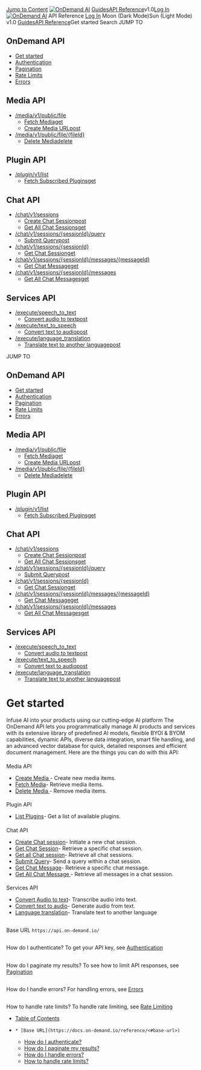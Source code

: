 [Jump to Content](https://docs.on-demand.io/reference/<#content>)
[![OnDemand AI](https://files.readme.io/69290e9-OD-full-Logo.svg)](https://docs.on-demand.io/reference/<https:/on-demand.io>)
[Guides](https://docs.on-demand.io/reference/</docs>)[API Reference](https://docs.on-demand.io/reference/</reference>)v1.0[Log In](https://docs.on-demand.io/reference/</login?redirect_uri=/reference/intro-to-ondemand-api>)[![OnDemand AI](https://files.readme.io/69290e9-OD-full-Logo.svg)](https://docs.on-demand.io/reference/<https:/on-demand.io>)
API Reference
[Log In](https://docs.on-demand.io/reference/</login?redirect_uri=/reference/intro-to-ondemand-api>)
Moon (Dark Mode)Sun (Light Mode)
v1.0
[Guides](https://docs.on-demand.io/reference/</docs>)[API Reference](https://docs.on-demand.io/reference/</reference>)Get started
Search
JUMP TO
## OnDemand API
  * [Get started](https://docs.on-demand.io/reference/</reference/intro-to-ondemand-api>)
  * [Authentication](https://docs.on-demand.io/reference/</reference/how-to-do-authentication>)
  * [Pagination](https://docs.on-demand.io/reference/</reference/how-to-paginate>)
  * [Rate Limits](https://docs.on-demand.io/reference/</reference/rate-limits>)
  * [Errors](https://docs.on-demand.io/reference/</reference/errors>)


## Media API
  * [/media/v1/public/file](https://docs.on-demand.io/reference/</reference/fetchmedia>)
    * [Fetch Mediaget](https://docs.on-demand.io/reference/</reference/fetchmedia>)
    * [Create Media URLpost](https://docs.on-demand.io/reference/</reference/createmediaurl>)
  * [/media/v1/public/file/{fileId}](https://docs.on-demand.io/reference/</reference/deletemedia>)
    * [Delete Mediadelete](https://docs.on-demand.io/reference/</reference/deletemedia>)


## Plugin API
  * [/plugin/v1/list](https://docs.on-demand.io/reference/</reference/listplugins>)
    * [Fetch Subscribed Pluginsget](https://docs.on-demand.io/reference/</reference/listplugins>)


## Chat API
  * [/chat/v1/sessions](https://docs.on-demand.io/reference/</reference/createchatsession>)
    * [Create Chat Sessionpost](https://docs.on-demand.io/reference/</reference/createchatsession>)
    * [Get All Chat Sessionsget](https://docs.on-demand.io/reference/</reference/getallchatsessions>)
  * [/chat/v1/sessions/{sessionId}/query](https://docs.on-demand.io/reference/</reference/submitquery>)
    * [Submit Querypost](https://docs.on-demand.io/reference/</reference/submitquery>)
  * [/chat/v1/sessions/{sessionId}](https://docs.on-demand.io/reference/</reference/getchatsession>)
    * [Get Chat Sessionget](https://docs.on-demand.io/reference/</reference/getchatsession>)
  * [/chat/v1/sessions/{sessionId}/messages/{messageId}](https://docs.on-demand.io/reference/</reference/getchatmessage>)
    * [Get Chat Messageget](https://docs.on-demand.io/reference/</reference/getchatmessage>)
  * [/chat/v1/sessions/{sessionId}/messages](https://docs.on-demand.io/reference/</reference/getallchatmessages>)
    * [Get All Chat Messagesget](https://docs.on-demand.io/reference/</reference/getallchatmessages>)


## Services API
  * [/execute/speech_to_text](https://docs.on-demand.io/reference/</reference/convertaudiototext>)
    * [Convert audio to textpost](https://docs.on-demand.io/reference/</reference/convertaudiototext>)
  * [/execute/text_to_speech](https://docs.on-demand.io/reference/</reference/converttexttoaudio>)
    * [Convert text to audiopost](https://docs.on-demand.io/reference/</reference/converttexttoaudio>)
  * [/execute/language_translation](https://docs.on-demand.io/reference/</reference/translatetext>)
    * [Translate text to another languagepost](https://docs.on-demand.io/reference/</reference/translatetext>)


JUMP TO
## OnDemand API
  * [Get started](https://docs.on-demand.io/reference/</reference/intro-to-ondemand-api>)
  * [Authentication](https://docs.on-demand.io/reference/</reference/how-to-do-authentication>)
  * [Pagination](https://docs.on-demand.io/reference/</reference/how-to-paginate>)
  * [Rate Limits](https://docs.on-demand.io/reference/</reference/rate-limits>)
  * [Errors](https://docs.on-demand.io/reference/</reference/errors>)


## Media API
  * [/media/v1/public/file](https://docs.on-demand.io/reference/</reference/fetchmedia>)
    * [Fetch Mediaget](https://docs.on-demand.io/reference/</reference/fetchmedia>)
    * [Create Media URLpost](https://docs.on-demand.io/reference/</reference/createmediaurl>)
  * [/media/v1/public/file/{fileId}](https://docs.on-demand.io/reference/</reference/deletemedia>)
    * [Delete Mediadelete](https://docs.on-demand.io/reference/</reference/deletemedia>)


## Plugin API
  * [/plugin/v1/list](https://docs.on-demand.io/reference/</reference/listplugins>)
    * [Fetch Subscribed Pluginsget](https://docs.on-demand.io/reference/</reference/listplugins>)


## Chat API
  * [/chat/v1/sessions](https://docs.on-demand.io/reference/</reference/createchatsession>)
    * [Create Chat Sessionpost](https://docs.on-demand.io/reference/</reference/createchatsession>)
    * [Get All Chat Sessionsget](https://docs.on-demand.io/reference/</reference/getallchatsessions>)
  * [/chat/v1/sessions/{sessionId}/query](https://docs.on-demand.io/reference/</reference/submitquery>)
    * [Submit Querypost](https://docs.on-demand.io/reference/</reference/submitquery>)
  * [/chat/v1/sessions/{sessionId}](https://docs.on-demand.io/reference/</reference/getchatsession>)
    * [Get Chat Sessionget](https://docs.on-demand.io/reference/</reference/getchatsession>)
  * [/chat/v1/sessions/{sessionId}/messages/{messageId}](https://docs.on-demand.io/reference/</reference/getchatmessage>)
    * [Get Chat Messageget](https://docs.on-demand.io/reference/</reference/getchatmessage>)
  * [/chat/v1/sessions/{sessionId}/messages](https://docs.on-demand.io/reference/</reference/getallchatmessages>)
    * [Get All Chat Messagesget](https://docs.on-demand.io/reference/</reference/getallchatmessages>)


## Services API
  * [/execute/speech_to_text](https://docs.on-demand.io/reference/</reference/convertaudiototext>)
    * [Convert audio to textpost](https://docs.on-demand.io/reference/</reference/convertaudiototext>)
  * [/execute/text_to_speech](https://docs.on-demand.io/reference/</reference/converttexttoaudio>)
    * [Convert text to audiopost](https://docs.on-demand.io/reference/</reference/converttexttoaudio>)
  * [/execute/language_translation](https://docs.on-demand.io/reference/</reference/translatetext>)
    * [Translate text to another languagepost](https://docs.on-demand.io/reference/</reference/translatetext>)


# Get started
Infuse AI into your products using our cutting-edge AI platform
The OnDemand API lets you programmatically manage ​AI products and services with its extensive library of predefined AI models, flexible BYOI & BYOM capabilities, dynamic APIs, diverse data integration, smart file handling, and an advanced vector database for quick, detailed responses and efficient document management. 
Here are the things you can do with this API:
#### 
Media API
[](https://docs.on-demand.io/reference/<#media-api>)
  * [Create Media ](https://docs.on-demand.io/reference/</reference/createmedia>)- Create new media items.
  * [Fetch Media](https://docs.on-demand.io/reference/</reference/fetchmedia>)- Retrieve media items.
  * [Delete Media ](https://docs.on-demand.io/reference/</reference/deletemedia>)- Remove media items.


#### 
Plugin API
[](https://docs.on-demand.io/reference/<#plugin-api>)
  * [List Plugins](https://docs.on-demand.io/reference/</reference/listplugins>)- Get a list of available plugins.


#### 
Chat API
[](https://docs.on-demand.io/reference/<#chat-api>)
  * [Create Chat session](https://docs.on-demand.io/reference/</reference/createchatsession>)- Initiate a new chat session.
  * [Get Chat Session](https://docs.on-demand.io/reference/</reference/getchatsession>)- Retrieve a specific chat session.
  * [Get all Chat session](https://docs.on-demand.io/reference/</reference/getallchatsessions>)- Retrieve all chat sessions.
  * [Submit Query](https://docs.on-demand.io/reference/</reference/submitquery>)- Send a query within a chat session.
  * [Get Chat Message](https://docs.on-demand.io/reference/</reference/getchatmessage>)- Retrieve a specific chat message.
  * [Get All Chat Message ](https://docs.on-demand.io/reference/</reference/getallchatmessages>)- Retrieve all messages in a chat session.


#### 
Services API
[](https://docs.on-demand.io/reference/<#services-api>)
  * [Convert Audio to text](https://docs.on-demand.io/reference/</reference/convertaudiototext>)- Transcribe audio into text.
  * [Convert text to audio](https://docs.on-demand.io/reference/</reference/converttexttoaudio>)- Generate audio from text.
  * [Language translation](https://docs.on-demand.io/reference/</reference/translatetext>)- Translate text to another language


## 
Base URL
[](https://docs.on-demand.io/reference/<#base-url>)
`https://api.on-demand.io/`
## 
How do I authenticate?
[](https://docs.on-demand.io/reference/<#how-do-i-authenticate>)
To get your API key, see [Authentication](https://docs.on-demand.io/reference/</reference/how-to-do-authentication>)
## 
How do I paginate my results?
[](https://docs.on-demand.io/reference/<#how-do-i-paginate-my-results>)
To see how to limit API responses, see [Pagination](https://docs.on-demand.io/reference/</reference/how-to-paginate>)
## 
How do I handle errors?
[](https://docs.on-demand.io/reference/<#how-do-i-handle-errors>)
For handling errors, see [Errors](https://docs.on-demand.io/reference/</reference/errors>)
## 
How to handle rate limits?
[](https://docs.on-demand.io/reference/<#how-to-handle-rate-limits>)
To handle rate limiting, see [Rate Limiting](https://docs.on-demand.io/reference/<>)
  * [Table of Contents](https://docs.on-demand.io/reference/<#>)
  *     * [Base URL](https://docs.on-demand.io/reference/<#base-url>)
    * [How do I authenticate?](https://docs.on-demand.io/reference/<#how-do-i-authenticate>)
    * [How do I paginate my results?](https://docs.on-demand.io/reference/<#how-do-i-paginate-my-results>)
    * [How do I handle errors?](https://docs.on-demand.io/reference/<#how-do-i-handle-errors>)
    * [How to handle rate limits?](https://docs.on-demand.io/reference/<#how-to-handle-rate-limits>)


